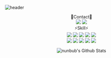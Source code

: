 <!--
**nunbub/nunbub** is a ✨ _special_ ✨ repository because its `README.md` (this file) appears on your GitHub profile.

Here are some ideas to get you started:

- 🔭 I’m currently working on ...
- 🌱 I’m currently learning ...
- 👯 I’m looking to collaborate on ...
- 🤔 I’m looking for help with ...
- 💬 Ask me about ...
- 📫 How to reach me: ...
- 😄 Pronouns: ...
- ⚡ Fun fact: ...
-->

![header](https://capsule-render.vercel.app/api?type=waving&color=5468FF&height=240&text=Welcome&desc=Ryu's%20Github%20Profile&fontAlignY=40&descAlign=55)

<div align="center">
  💬Contact💬
</div>

<div align="center">
  <a href="https://www.instagram.com/zlsu.zip/"><img src="https://img.shields.io/badge/Instagram-E4405F?style=flat-square&logo=Instagram&logoColor=white"/></a> 
  
  <img src="https://img.shields.io/badge/ryujisu519@gmail.com-EA4335?style=flat-square&logo=Gmail&logoColor=white"/>
</div>  



<div align="center">
  ⚡Skill⚡
</div>

<div align="center">
  <img src="https://img.shields.io/badge/JAVA-FF9E2A?style=flat-square&logo=JAVA&logoColor=white"/>
  <img src="https://img.shields.io/badge/JavaScript-F7DF1E?style=flat-square&logo=JavaScript&logoColor=white"/>
  <img src="https://img.shields.io/badge/HTML5-E34F26?style=flat-square&logo=HTML5&logoColor=white"/>
  <img src="https://img.shields.io/badge/jQuery-0769AD?style=flat-square&logo=jQuery&logoColor=white"/>
  <img src="https://img.shields.io/badge/CSS3-48B0F1?style=flat-square&logo=CSS3&logoColor=white"/>
</div>  

<div align="center">
  <img src="https://img.shields.io/badge/Spring-6DB33F?style=flat-square&logo=Spring&logoColor=white"/>
  <img src="https://img.shields.io/badge/Eclipse-2C2255?style=flat-square&logo=Eclipse IDE&logoColor=white"/>
  <img src="https://img.shields.io/badge/MySQL-4053D6?style=flat-square&logo=MySQL&logoColor=white"/>
  <img src="https://img.shields.io/badge/Bootstrap-7952B3?style=flat-square&logo=Bootstrap&logoColor=white"/>
  <img src="https://img.shields.io/badge/Amazon AWS-232F3E?style=flat-square&logo=Amazon AWS&logoColor=white"/>
</div>  

<div align="center">
  
![nunbub's Github Stats](https://github-readme-stats.vercel.app/api?username=nunbub&theme=discord_old_blurple&show_icons=true)
  
</div>
